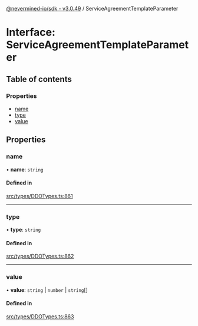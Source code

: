 [@nevermined-io/sdk - v3.0.49](../code-reference.md) / ServiceAgreementTemplateParameter

# Interface: ServiceAgreementTemplateParameter

## Table of contents

### Properties

- [name](ServiceAgreementTemplateParameter.md#name)
- [type](ServiceAgreementTemplateParameter.md#type)
- [value](ServiceAgreementTemplateParameter.md#value)

## Properties

### name

• **name**: `string`

#### Defined in

[src/types/DDOTypes.ts:861](https://github.com/nevermined-io/sdk-js/blob/8180ee1d53a2c732dcde9fa47eb88586f44827dd/src/types/DDOTypes.ts#L861)

---

### type

• **type**: `string`

#### Defined in

[src/types/DDOTypes.ts:862](https://github.com/nevermined-io/sdk-js/blob/8180ee1d53a2c732dcde9fa47eb88586f44827dd/src/types/DDOTypes.ts#L862)

---

### value

• **value**: `string` \| `number` \| `string`[]

#### Defined in

[src/types/DDOTypes.ts:863](https://github.com/nevermined-io/sdk-js/blob/8180ee1d53a2c732dcde9fa47eb88586f44827dd/src/types/DDOTypes.ts#L863)
